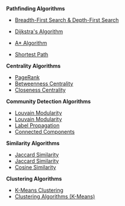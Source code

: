 **Pathfinding Algorithms**

- [Breadth-First Search & Depth-First Search](https://colab.research.google.com/drive/1ziwl0vB7Jf5EFO8Pb1YNbSOHe3C4LfcU?usp=drive_link)

- [Dijkstra's Algorithm](https://colab.research.google.com/drive/1kLiZOcEuuTzgWZogYcxzsdIfTM2Iw5xc?usp=drive_link)

- [A* Algorithm](https://colab.research.google.com/drive/18_roYoKM96UqgHkVOTgCHT7ZcGLTxfJA?usp=drive_link)

- [Shortest Path](https://colab.research.google.com/drive/1jQXlunfKFWsyuxj51V89k1Xp5KlVfhcn?usp=drive_link)




**Centrality Algorithms**

- [PageRank](https://colab.research.google.com/drive/14rlwsRwMQP2ZI1UrmKvmMqBkqCWXJ-3s#scrollTo=nt0Q1uUzl3T3)
- [Betweenness Centrality](https://colab.research.google.com/drive/1YwNuvSw2e8_fsPWYv6XBGRZ1cDPJ1eJV?usp=drive_link)
- [Closeness Centrality](https://colab.research.google.com/drive/1J7JH3Al5exQWf3BPHBsL2Su-Q0DES_5P?usp=drive_link)


**Community Detection Algorithms**

- [Louvain Modularity](https://colab.research.google.com/drive/106nioBkYwU7vYu4fRRWuEbKEUu6RYtuF?usp=drive_link)
- [Louvain Modularity](https://colab.research.google.com/drive/1ov_V7tEjM_j3NQiX1Ju_udImUG7hgHUw?usp=drive_link)
- [Label Propagation](https://colab.research.google.com/drive/134u0OsMQ0hAuK1eVZRqq6qwQ9HbuL-dK?usp=drive_link)
- [Connected Components](https://colab.research.google.com/drive/1DmZp5pZiLY2Ep1PS5wrFqxBAMMUPnJDJ?usp=drive_link)


**Similarity Algorithms**

- [Jaccard Similarity](https://colab.research.google.com/drive/1q7D0Vk0PvMGFRYW_c44uodewlm3oAweF?usp=drive_link)
- [Jaccard Similarity](https://colab.research.google.com/drive/1-at0f8pd08X6zJ77vdcisUBYn-hBEirZ?usp=drive_link)
- [Cosine Similarity](https://colab.research.google.com/drive/15woU88fFoPe3fDOwh3IAVwRtkqHxsSaU?usp=drive_link)


**Clustering Algorithms**

- [K-Means Clustering](https://colab.research.google.com/drive/1M2fXtrJaMtcA8G8AjSnew9YFLhTOVSZc?usp=drive_link)
- [Clustering Algorithms (K-Means)](https://colab.research.google.com/drive/1YBrQdsTAnvyO_nH7Qzie6ty8yQQ88u7z?usp=drive_link)
